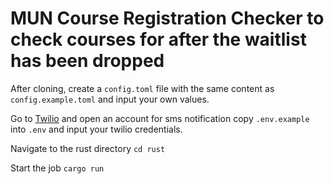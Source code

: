 # MUN Course Registration Checker to check courses for after the waitlist has been dropped

After cloning, create a `config.toml` file with the same content as `config.example.toml` and input your own values.

Go to [Twilio](https://www.twilio.com/en-us) and open an account for sms notification copy `.env.example` into `.env` and input your twilio credentials.

Navigate to the rust directory `cd rust`

Start the job `cargo run`
